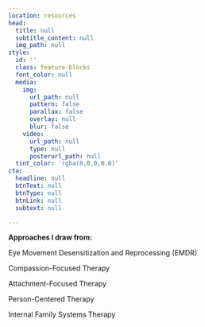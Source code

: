 ```yaml
---
location: resources
head:
  title: null
  subtitle_content: null
  img_path: null
style:
  id: ''
  class: feature-blocks
  font_color: null
  media:
    img:
      url_path: null
      pattern: false
      parallax: false
      overlay: null
      blur: false
    video:
      url_path: null
      type: null
      posterurl_path: null
  tint_color: 'rgba(0,0,0,0.0)'
cta:
  headline: null
  btnText: null
  btnType: null
  btnLink: null
  subtext: null

---
```

<div class="">
<p style="font-weight: 400;"><strong>Approaches I draw from:</strong></p>
<p dir="ltr" style="font-weight: 400;" role="presentation">Eye Movement Desensitization and Reprocessing (EMDR)</p>
<p style="font-weight: 400;">Compassion-Focused Therapy</p>
<p dir="ltr" style="font-weight: 400;" role="presentation">Attachment-Focused Therapy</p>
<p dir="ltr" style="font-weight: 400;" role="presentation">Person-Centered Therapy</p>
<p dir="ltr" style="font-weight: 400;" role="presentation">Internal Family Systems Therapy</p>
</div>
